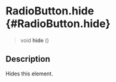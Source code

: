RadioButton.hide {#RadioButton.hide}
================

> void **hide** ()

Description
-----------

Hides this element.

